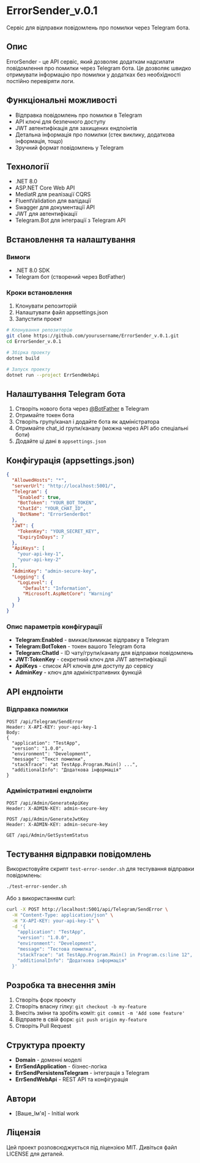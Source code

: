 # ErrorSender_v.0.1

Сервіс для відправки повідомлень про помилки через Telegram бота.

## Опис

ErrorSender - це API сервіс, який дозволяє додаткам надсилати повідомлення про помилки через Telegram бота. Це дозволяє швидко отримувати інформацію про помилки у додатках без необхідності постійно перевіряти логи.

## Функціональні можливості

- Відправка повідомлень про помилки в Telegram
- API ключі для безпечного доступу
- JWT автентифікація для захищених ендпоінтів
- Детальна інформація про помилки (стек виклику, додаткова інформація, тощо)
- Зручний формат повідомлень у Telegram

## Технології

- .NET 8.0
- ASP.NET Core Web API
- MediatR для реалізації CQRS
- FluentValidation для валідації
- Swagger для документації API
- JWT для автентифікації
- Telegram.Bot для інтеграції з Telegram API

## Встановлення та налаштування

### Вимоги

- .NET 8.0 SDK
- Telegram бот (створений через BotFather)

### Кроки встановлення

1. Клонувати репозиторій
2. Налаштувати файл appsettings.json
3. Запустити проект

```bash
# Клонування репозиторію
git clone https://github.com/yourusername/ErrorSender_v.0.1.git
cd ErrorSender_v.0.1

# Збірка проекту
dotnet build

# Запуск проекту
dotnet run --project ErrSendWebApi
```

## Налаштування Telegram бота

1. Створіть нового бота через [@BotFather](https://t.me/botfather) в Telegram
2. Отримайте токен бота
3. Створіть групу/канал і додайте бота як адміністратора
4. Отримайте chat_id групи/каналу (можна через API або спеціальні боти)
5. Додайте ці дані в `appsettings.json`

## Конфігурація (appsettings.json)

```json
{
  "AllowedHosts": "*",
  "serverUrl": "http://localhost:5001/",
  "Telegram": {
    "Enabled": true,
    "BotToken": "YOUR_BOT_TOKEN",
    "ChatId": "YOUR_CHAT_ID",
    "BotName": "ErrorSenderBot"
  },
  "JWT": {
    "TokenKey": "YOUR_SECRET_KEY",
    "ExpiryInDays": 7
  },
  "ApiKeys": [
    "your-api-key-1",
    "your-api-key-2"
  ],
  "AdminKey": "admin-secure-key",
  "Logging": {
    "LogLevel": {
      "Default": "Information",
      "Microsoft.AspNetCore": "Warning"
    }
  }
}
```

### Опис параметрів конфігурації

- **Telegram:Enabled** - вмикає/вимикає відправку в Telegram
- **Telegram:BotToken** - токен вашого Telegram бота
- **Telegram:ChatId** - ID чату/групи/каналу для відправки повідомлень
- **JWT:TokenKey** - секретний ключ для JWT автентифікації
- **ApiKeys** - список API ключів для доступу до сервісу
- **AdminKey** - ключ для адміністративних функцій

## API ендпоінти

### Відправка помилки

```
POST /api/Telegram/SendError
Header: X-API-KEY: your-api-key-1
Body:
{
  "application": "TestApp",
  "version": "1.0.0",
  "environment": "Development",
  "message": "Текст помилки",
  "stackTrace": "at TestApp.Program.Main() ...",
  "additionalInfo": "Додаткова інформація"
}
```

### Адміністративні ендпоінти

```
POST /api/Admin/GenerateApiKey
Header: X-ADMIN-KEY: admin-secure-key
```

```
POST /api/Admin/GenerateJwtKey
Header: X-ADMIN-KEY: admin-secure-key
```

```
GET /api/Admin/GetSystemStatus
```

## Тестування відправки повідомлень

Використовуйте скрипт `test-error-sender.sh` для тестування відправки повідомлень:

```bash
./test-error-sender.sh
```

Або з використанням curl:

```bash
curl -X POST http://localhost:5001/api/Telegram/SendError \
  -H "Content-Type: application/json" \
  -H "X-API-KEY: your-api-key-1" \
  -d '{
    "application": "TestApp",
    "version": "1.0.0",
    "environment": "Development",
    "message": "Тестова помилка",
    "stackTrace": "at TestApp.Program.Main() in Program.cs:line 12",
    "additionalInfo": "Додаткова інформація"
  }'
```

## Розробка та внесення змін

1. Створіть форк проекту
2. Створіть власну гілку: `git checkout -b my-feature`
3. Внесіть зміни та зробіть коміт: `git commit -m 'Add some feature'`
4. Відправте в свій форк: `git push origin my-feature`
5. Створіть Pull Request

## Структура проекту

- **Domain** - доменні моделі
- **ErrSendApplication** - бізнес-логіка
- **ErrSendPersistensTelegram** - інтеграція з Telegram
- **ErrSendWebApi** - REST API та конфігурація

## Автори

- [Ваше_Ім'я] - Initial work

## Ліцензія

Цей проект розповсюджується під ліцензією MIT. Дивіться файл LICENSE для деталей. 
